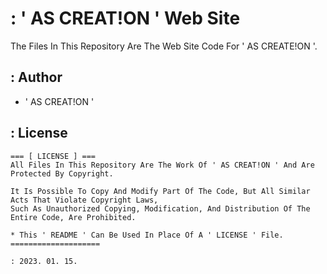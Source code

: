 # : ' AS CREAT!ON ' Web Site

The Files In This Repository Are The Web Site Code For ' AS CREATE!ON '.

## : Author

- ' AS CREAT!ON '

## : License

```
=== [ LICENSE ] ===
All Files In This Repository Are The Work Of ' AS CREAT!ON ' And Are Protected By Copyright.

It Is Possible To Copy And Modify Part Of The Code, But All Similar Acts That Violate Copyright Laws, 
Such As Unauthorized Copying, Modification, And Distribution Of The Entire Code, Are Prohibited.

* This ' README ' Can Be Used In Place Of A ' LICENSE ' File.
====================
```

`: 2023. 01. 15.`